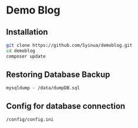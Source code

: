 Demo Blog
========================

## Installation
```bash
git clone https://github.com/Syinua/demoblog.git
cd demoblog
composer update
```
## Restoring Database Backup 
`mysqldump - /data/dumpDB.sql`

## Config for database connection
`/config/config.ini`